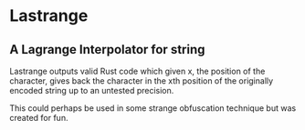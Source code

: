 # Lastrange

## A Lagrange Interpolator for string

Lastrange outputs valid Rust code which given x, the position of the character,
gives back the character in the xth position of the originally encoded string
up to an untested precision.

This could perhaps be used in some strange obfuscation technique but was created for fun.
